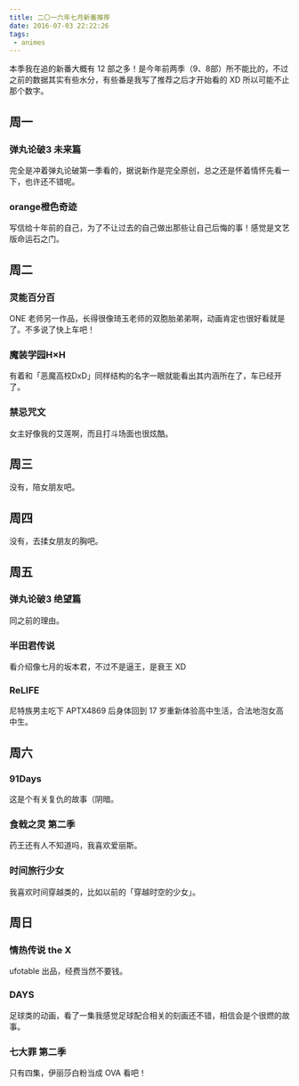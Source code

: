 ```yaml
---
title: 二〇一六年七月新番推荐
date: 2016-07-03 22:22:26
tags:
 - animes
---
```

本季我在追的新番大概有 12 部之多！是今年前两季（9、8部）所不能比的，不过之前的数据其实有些水分，有些番是我写了推荐之后才开始看的 XD 所以可能不止那个数字。

## <span>周一</span>

### 弹丸论破3 未来篇

完全是冲着弹丸论破第一季看的，据说新作是完全原创，总之还是怀着情怀先看一下，也许还不错呢。

### orange橙色奇迹

写信给十年前的自己，为了不让过去的自己做出那些让自己后悔的事！感觉是文艺版命运石之门。

## <span>周二</span>

### 灵能百分百

ONE 老师另一作品，长得很像琦玉老师的双胞胎弟弟啊，动画肯定也很好看就是了。不多说了快上车吧！

### 魔装学园H×H

有着和「恶魔高校DxD」同样结构的名字一眼就能看出其内涵所在了，车已经开了。

### 禁忌咒文

女主好像我的艾莲啊，而且打斗场面也很炫酷。

## <span>周三</span>

没有，陪女朋友吧。

## <span>周四</span>

没有，去揉女朋友的胸吧。

## <span>周五</span>

### 弹丸论破3 绝望篇

同之前的理由。

### 半田君传说

看介绍像七月的坂本君，不过不是逼王，是衰王 XD

### ReLIFE

尼特族男主吃下 APTX4869 后身体回到 17 岁重新体验高中生活，合法地泡女高中生。

## <span>周六</span>

### 91Days

这是个有关复仇的故事（阴暗。

### 食戟之灵 第二季

药王还有人不知道吗，我喜欢爱丽斯。

### 时间旅行少女

我喜欢时间穿越类的，比如以前的「穿越时空的少女」。

## <span>周日</span>

### 情热传说 the X

ufotable 出品，经费当然不要钱。

### DAYS

足球类的动画，看了一集我感觉足球配合相关的刻画还不错，相信会是个很燃的故事。

### 七大罪 第二季

只有四集，伊丽莎白粉当成 OVA 看吧！
